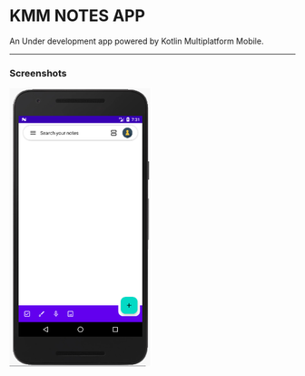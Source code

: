 # KMM NOTES APP

An Under development app powered by Kotlin Multiplatform Mobile.

---

<h3>Screenshots</h3>

<div class="row">
      <img src="/extra/ss1.png" width="250" >   
</div>
